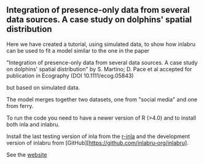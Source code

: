 ## Integration of presence-only data from several data sources. A case study on dolphins' spatial distribution




Here we have created a tutorial, using simulated data, to show how inlabru can be used to fit a model similar to the one in the paper 

"Integration of presence-only data from several data sources. A case study on dolphins' spatial distribution" by S. Martino; D. Pace et al
 accepted for publication in Ecography (DOI 10.1111/ecog.05843)

but based on simulated data.

The model merges together two datasets, one from "social media" and one from ferry.

To run the code you need to have a newer version of R (>4.0) and to install both inla and inlabru.

Install the last testing version of inla from the [r-inla](https://www.r-inla.org/download-install)  and   the development version of inlabru from [GitHub][https://github.com/inlabru-org/inlabru].


See the [website](https://smar-git.github.io/SM-data-merging/.)
